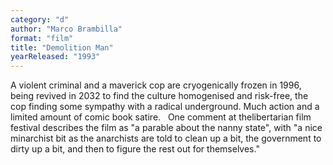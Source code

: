 ```yaml
---
category: "d"
author: "Marco Brambilla"
format: "film"
title: "Demolition Man"
yearReleased: "1993"
---
```

A violent criminal and a maverick cop are cryogenically frozen in 1996, being revived in 2032 to find the culture homogenised and risk-free, the cop finding some sympathy with a radical underground. Much action and a limited amount of comic book satire. 
 
One comment at thelibertarian film festival describes the film as "a parable about the nanny state", with "a nice minarchist bit as the anarchists are told to clean up a bit, the government to dirty up a bit, and then to figure the rest out for themselves."